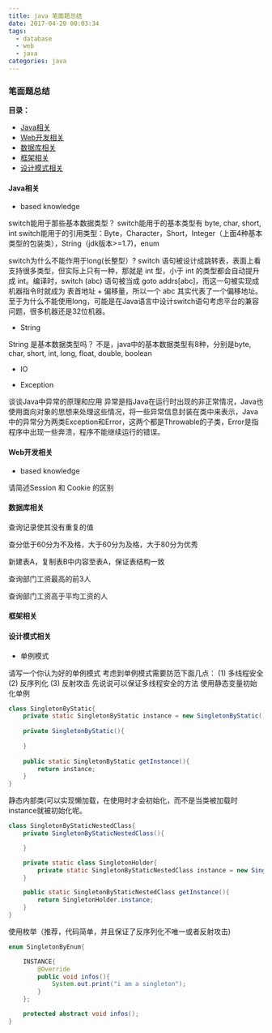 ```yaml
---
title: java 笔面题总结
date: 2017-04-20 00:03:34
tags:
  - database
  - web
  - java
categories: java
---
```


### 笔面题总结

**目录：**

- [Java相关](#java)
- [Web开发相关](#web)
- [数据库相关](#database)
- [框架相关](#framework)
- [设计模式相关](#design_pattern)

<!--more-->

<h4 id='java'>Java相关</h4>

- based knowledge

switch能用于那些基本数据类型？
switch能用于的基本类型有 byte, char, short, int
switch能用于的引用类型：Byte，Character，Short，Integer（上面4种基本类型的包装类），String（jdk版本>=1.7)，enum

switch为什么不能作用于long(长整型）?
switch 语句被设计成跳转表，表面上看支持很多类型，但实际上只有一种，那就是 int 型，小于 int 的类型都会自动提升成 int。编译时，switch (abc) 语句被当成 goto addrs[abc]，而这一句被实现成机器指令时就成为 表首地址 + 偏移量，所以一个 abc 其实代表了一个偏移地址。至于为什么不能使用long，可能是在Java语言中设计switch语句考虑平台的兼容问题，很多机器还是32位机器。

- String

String 是基本数据类型吗？
不是，java中的基本数据类型有8种，分别是byte, char, short, int, long, float, double, boolean

- IO

- Exception

谈谈Java中异常的原理和应用
异常是指Java在运行时出现的非正常情况，Java也使用面向对象的思想来处理这些情况，将一些异常信息封装在类中来表示，Java中的异常分为两类Exception和Error，这两个都是Throwable的子类，Error是指程序中出现一些奔溃，程序不能继续运行的错误。


<h4 id='web'>Web开发相关</h4>

- based knowledge

请简述Session 和 Cookie 的区别

<h4 id='database'>数据库相关</h4>

查询记录使其没有重复的值

查分低于60分为不及格，大于60分为及格，大于80分为优秀

新建表A，复制表B中内容至表A，保证表结构一致

查询部门工资最高的前3人

查询部门工资高于平均工资的人

<h4 id='framework'>框架相关</h4>

<h4 id ='design_pattern'>设计模式相关</h4>

- 单例模式

请写一个你认为好的单例模式
考虑到单例模式需要防范下面几点：
(1) 多线程安全
(2) 反序列化
(3) 反射攻击
先说说可以保证多线程安全的方法
使用静态变量初始化单例

```java
class SingletonByStatic{
    private static SingletonByStatic instance = new SingletonByStatic();
    
    private SingletonByStatic(){
        
    }
    
    public static SingletonByStatic getInstance(){
        return instance;
    }
}
```

静态内部类(可以实现懒加载，在使用时才会初始化，而不是当类被加载时instance就被初始化呢。

```java
class SingletonByStaticNestedClass{
    private SingletonByStaticNestedClass(){

    }

    private static class SingletonHolder{
        private static SingletonByStaticNestedClass instance = new SingletonByStaticNestedClass();
    }

    public static SingletonByStaticNestedClass getInstance(){
        return SingletonHolder.instance;
    }
}
```

使用枚举（推荐，代码简单，并且保证了反序列化不唯一或者反射攻击)

```java
enum SingletonByEnum{

    INSTANCE{
        @Override
        public void infos(){
            System.out.print("i am a singleton");
        }
    };

    protected abstract void infos();
}
```


  